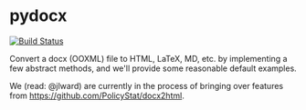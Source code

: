 pydocx
======

[![Build Status](https://travis-ci.org/OpenScienceFramework/pydocx.png)](https://travis-ci.org/OpenScienceFramework/pydocx)

Convert a docx (OOXML) file to HTML, LaTeX, MD, etc. by implementing a few abstract methods, and we'll provide some reasonable default examples.

We (read: @jlward) are currently in the process of bringing over features from https://github.com/PolicyStat/docx2html.
